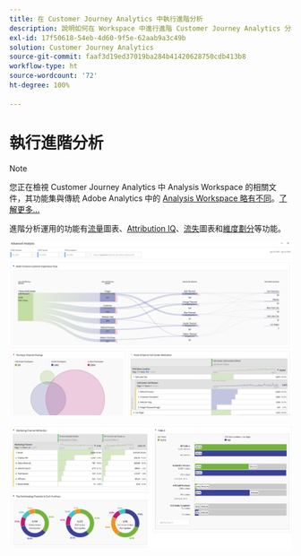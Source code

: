 ```yaml
---
title: 在 Customer Journey Analytics 中執行進階分析
description: 說明如何在 Workspace 中進行進階 Customer Journey Analytics 分析。
exl-id: 17f50618-54eb-4d60-9f5e-62aab9a3c49b
solution: Customer Journey Analytics
source-git-commit: faaf3d19ed37019ba284b41420628750cdb413b8
workflow-type: ht
source-wordcount: '72'
ht-degree: 100%

---
```


# 執行進階分析

>[!NOTE]
>
>您正在檢視 Customer Journey Analytics 中 Analysis Workspace 的相關文件，其功能集與傳統 Adobe Analytics 中的 [Analysis Workspace 略有不同](https://experienceleague.adobe.com/docs/analytics/analyze/analysis-workspace/home.html)。[了解更多...](/help/getting-started/cja-aa.md)

進階分析運用的功能有[流量](/help/analysis-workspace/visualizations/c-flow/flow.md)圖表、[Attribution IQ](/help/analysis-workspace/attribution/overview.md)、[流失](/help/analysis-workspace/visualizations/fallout/fallout-flow.md)圖表和[維度劃分](/help/components/dimensions/t-breakdown-fa.md)等功能。

![Workspace 截圖 1](assets/cja-adv-analysis1.png)

![Workspace 截圖 2](assets/cja-adv-analysis2.png)
